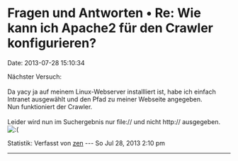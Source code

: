 Fragen und Antworten • Re: Wie kann ich Apache2 für den Crawler konfigurieren?
==============================================================================

Date: 2013-07-28 15:10:34

Nächster Versuch:\
\
Da yacy ja auf meinem Linux-Webserver installliert ist, habe ich einfach
Intranet ausgewählt und den Pfad zu meiner Webseite angegeben.\
Nun funktioniert der Crawler.\
\
Leider wird nun im Suchergebnis nur file:// und nicht http://
ausgegeben.
![:(](http://forum.yacy-websuche.de/images/smilies/icon_e_sad.gif "Sad")

Statistik: Verfasst von
[zen](http://forum.yacy-websuche.de/memberlist.php?mode=viewprofile&u=8965)
--- So Jul 28, 2013 2:10 pm

------------------------------------------------------------------------
